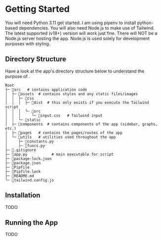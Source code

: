 # Getting Started

You will need Python 3.11 get started. I am using pipenv to install python-based dependencies. You will also need Node.js to make use of Tailwind. The latest supported (v18+) version will work just fine. There will NOT be a Node.js server hosting the app. Node.js is used solely for development purposes with styling.

## Directory Structure

Have a look at the app's directory structure below to understand the purpose of .

```
Root
├─ 📁src   # contains application code
│  ├─ 📁assets  # contains styles and any static files/images
│  │  ├─ 📁css
│  │  │  ├─ 📁dist  # this only exists if you execute the Tailwind script
│  │  │  └─ 📁src
│  │  │     └─ 📄input.css   # Tailwind input
│  │  └─ 📁static
│  ├─ 📁components  # contains components of the app (sidebar, graphs, etc.)
│  ├─ 📁pages   # contains the pages/routes of the app
│  └─ 📁utils   # utilities used throughout the app
│     ├─ 📄constants.py
│     ├─ 📄funcs.py
├─ 📄.gitignore
├─ 📄app.py           # main executable for script
├─ 📄package-lock.json
├─ 📄package.json
├─ 📄Pipfile
├─ 📄Pipfile.lock
├─ 📄README.md
└─ 📄tailwind.config.js
```

## Installation

TODO

## Running the App

TODO
